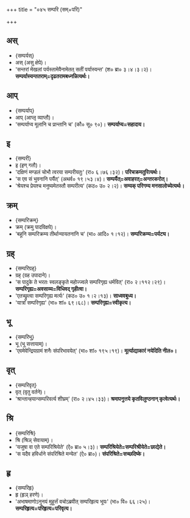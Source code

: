 +++
title = "०४५ सम्परि (सम्+परि)"

+++

## अस्
- {सम्पर्यस्}
- अस् (असु क्षेपे)।
- 'सन्तरां मेखलां पर्यस्तामेवैनामेतत् सतीं पर्यास्यन्त' (श० ब्रा० ३।४।३।२)। **सम्पर्यास्यन्ततराम्=दृढतरामबध्नन्नित्यर्थः।**

## आप्
- {सम्पर्याप्}
- आप् (आप्लृ व्याप्तौ)।
- 'सम्पर्याप्य मूलानि च प्रान्तानि च' (कौ० सू० ९०)। **सम्पर्याप्य=सहादाय।**

## इ
- {सम्परी}
- इ (इण् गतौ)।
- 'दक्षिणं मण्डलं चोभौ त्वरया सम्परीयतुः' (रा० ६।७६।३२)। **परिचक्रमतुरित्यर्थः।**
- 'स एव सं भुवनानि पर्यैत्' (अथर्व० १९।५३।४)। **सम्पर्यैत्=अवाहरत्=अन्तरकरोत्।**
- 'श्रेयश्च प्रेयश्च मनुष्यमेतस्तौ सम्परीत्य' (कठ० उ० २।२)। **सम्यक् परिगम्य मनसालोच्येत्यर्थः।**

## क्रम्
- {सम्परिक्रम्}
- क्रम् (क्रमु पादविक्षपे)।
- 'बहूनि सम्परिक्रम्य तीर्थान्यायतनानि च' (भा० आदि० १।१२)। **सम्परिक्रम्य=पर्यट्य।**

## ग्रह्
- {सम्परिग्रह्}
- ग्रह् (ग्रह उपादाने)।
- 'स पादुके ते भरतः स्वलङ्कृते महोज्ज्वले सम्परिगृह्य धर्मवित्' (रा० २।११२।२९)। **सम्परिगृह्य=अवसाय्य=विधिवद् गृहीत्वा।**
- 'एतच्छ्रुत्वा सम्परिगृह्य मर्त्यः' (कठ० उ० १।२।१३)। **साध्ववबुध्य।**
- 'यात्रां सम्परिगृह्य' (भा० शां० ६९।६८)। **सम्परिगृह्य=स्वीकृत्य।**

## भू
- {सम्परिभू}
- भू (भू सत्तायाम्)।
- 'एवमेवेन्द्रियग्रामं शनैः संपरिभावयेत्' (भा० शां० १९५।१९)। **मूर्त्याद्याकारं नयेदिति नील०।**

## वृत्
- {सम्परिवृत्}
- वृत् (वृतु वर्तने)।
- 'श्रान्तान्हयान्सम्परिवर्त्य शीघ्रम्' (रा० २।४५।३३)। **श्रमापनुत्तये कृतविलुण्ठनान् कृत्वेत्यर्थः।**

## श्रि
- {सम्परिश्रि}
- श्रि (श्रिञ् सेवायाम्)।
- 'यजुषा वा एते सम्परिश्रियेते' (ऐ० ब्रा० ५।३)। **सम्परिश्रियेते=सम्परिश्रीयेते=छाद्येते।**
- 'स यदैव हविर्धाने संपरिश्रिते मन्येत' (ऐ० ब्रा०)। **संपरिश्रिते=सच्छदिष्के।**

## हृ
- {सम्परिहृ}
- हृ (हृञ् हरणे)।
- 'अभाषमाणोऽनुनयं मुहूर्त्तं वचोऽब्रवीत् सम्परिहृत्य भूयः' (भा० वि० ६६।२५)। **सम्परिहृत्य=परिहृत्य=परिवृत्य।**
